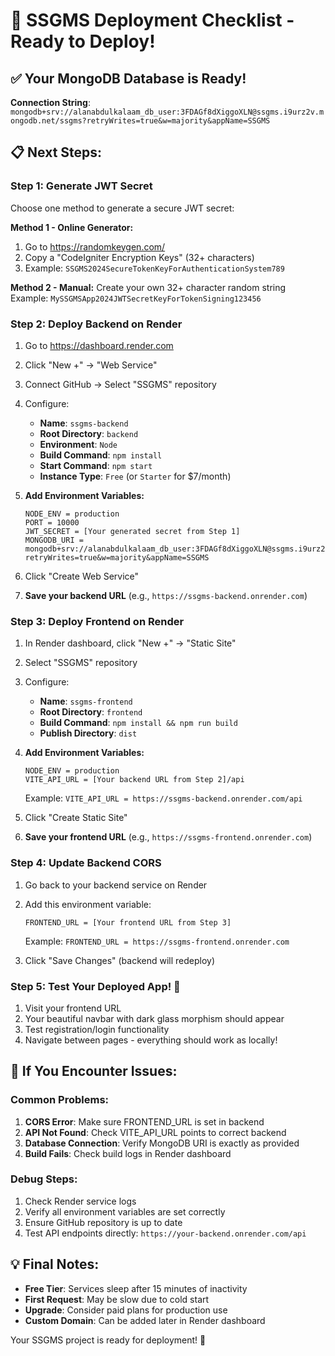 # 🚀 SSGMS Deployment Checklist - Ready to Deploy!

## ✅ Your MongoDB Database is Ready!

**Connection String**: `mongodb+srv://alanabdulkalaam_db_user:3FDAGf8dXiggoXLN@ssgms.i9urz2v.mongodb.net/ssgms?retryWrites=true&w=majority&appName=SSGMS`

## 📋 Next Steps:

### Step 1: Generate JWT Secret

Choose one method to generate a secure JWT secret:

**Method 1 - Online Generator:**

1. Go to https://randomkeygen.com/
2. Copy a "CodeIgniter Encryption Keys" (32+ characters)
3. Example: `SSGMS2024SecureTokenKeyForAuthenticationSystem789`

**Method 2 - Manual:**
Create your own 32+ character random string
Example: `MySSGMSApp2024JWTSecretKeyForTokenSigning123456`

### Step 2: Deploy Backend on Render

1. Go to https://dashboard.render.com
2. Click "New +" → "Web Service"
3. Connect GitHub → Select "SSGMS" repository
4. Configure:

   - **Name**: `ssgms-backend`
   - **Root Directory**: `backend`
   - **Environment**: `Node`
   - **Build Command**: `npm install`
   - **Start Command**: `npm start`
   - **Instance Type**: `Free` (or `Starter` for $7/month)

5. **Add Environment Variables:**

   ```
   NODE_ENV = production
   PORT = 10000
   JWT_SECRET = [Your generated secret from Step 1]
   MONGODB_URI = mongodb+srv://alanabdulkalaam_db_user:3FDAGf8dXiggoXLN@ssgms.i9urz2v.mongodb.net/ssgms?retryWrites=true&w=majority&appName=SSGMS
   ```

6. Click "Create Web Service"
7. **Save your backend URL** (e.g., `https://ssgms-backend.onrender.com`)

### Step 3: Deploy Frontend on Render

1. In Render dashboard, click "New +" → "Static Site"
2. Select "SSGMS" repository
3. Configure:

   - **Name**: `ssgms-frontend`
   - **Root Directory**: `frontend`
   - **Build Command**: `npm install && npm run build`
   - **Publish Directory**: `dist`

4. **Add Environment Variables:**

   ```
   NODE_ENV = production
   VITE_API_URL = [Your backend URL from Step 2]/api
   ```

   Example: `VITE_API_URL = https://ssgms-backend.onrender.com/api`

5. Click "Create Static Site"
6. **Save your frontend URL** (e.g., `https://ssgms-frontend.onrender.com`)

### Step 4: Update Backend CORS

1. Go back to your backend service on Render
2. Add this environment variable:

   ```
   FRONTEND_URL = [Your frontend URL from Step 3]
   ```

   Example: `FRONTEND_URL = https://ssgms-frontend.onrender.com`

3. Click "Save Changes" (backend will redeploy)

### Step 5: Test Your Deployed App! 🎉

1. Visit your frontend URL
2. Your beautiful navbar with dark glass morphism should appear
3. Test registration/login functionality
4. Navigate between pages - everything should work as locally!

## 🔧 If You Encounter Issues:

### Common Problems:

1. **CORS Error**: Make sure FRONTEND_URL is set in backend
2. **API Not Found**: Check VITE_API_URL points to correct backend
3. **Database Connection**: Verify MongoDB URI is exactly as provided
4. **Build Fails**: Check build logs in Render dashboard

### Debug Steps:

1. Check Render service logs
2. Verify all environment variables are set correctly
3. Ensure GitHub repository is up to date
4. Test API endpoints directly: `https://your-backend.onrender.com/api`

## 💡 Final Notes:

- **Free Tier**: Services sleep after 15 minutes of inactivity
- **First Request**: May be slow due to cold start
- **Upgrade**: Consider paid plans for production use
- **Custom Domain**: Can be added later in Render dashboard

Your SSGMS project is ready for deployment! 🚀
